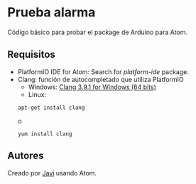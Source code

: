 # Prueba alarma
Código básico para probar el package de Arduino para Atom.

## Requisitos
 - PlatformIO IDE for Atom:
   Search for _platform-ide_ package.
 - Clang: función de autocompletado que utiliza PlatformIO
    - Windows: [Clang 3.9.1 for Windows (64 bits)](http://releases.llvm.org/3.9.1/LLVM-3.9.1-win64.exe)
    - Linux:
    ```
    apt-get install clang
    ```
    o
    ```
    yum install clang
    ```

## Autores
Creado por [Javi](https://github.com/javiburgos) usando Atom.
